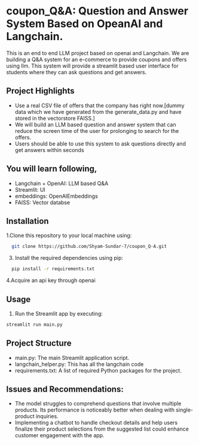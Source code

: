 # coupon_Q&A: Question and Answer System Based on OpeanAI and Langchain.

This is an end to end LLM project based on openai and Langchain. We are building a Q&A system for an e-commerce to provide coupons and offers using llm. This system will provide a streamlit based user interface for students where they can ask questions and get answers. 

## Project Highlights

- Use a real CSV file of offers that the company has right now.[dummy data which we have generated from the generate_data.py and have stored in the vectorstore FAISS.]
- We will build an LLM based question and answer system that can reduce the screen time of the user for prolonging to search for the offers.
- Users should be able to use this system to ask questions directly and get answers within seconds

## You will learn following,
  - Langchain + OpenAI: LLM based Q&A
  - Streamlit: UI
  - embeddings: OpenAIEmbeddings
  - FAISS: Vector databse

## Installation

1.Clone this repository to your local machine using:

```bash
  git clone https://github.com/Shyam-Sundar-7/coupon_Q-A.git
```


3. Install the required dependencies using pip:

```bash
  pip install -r requirements.txt
```
4.Acquire an api key through openai 

## Usage

1. Run the Streamlit app by executing:
```bash
streamlit run main.py
```

## Project Structure

- main.py: The main Streamlit application script.
- langchain_helper.py: This has all the langchain code
- requirements.txt: A list of required Python packages for the project.


## Issues and Recommendations:

- The model struggles to comprehend questions that involve multiple products. Its performance is noticeably better when dealing with single-product inquiries.
- Implementing a chatbot to handle checkout details and help users finalize their product selections from the suggested list could enhance customer engagement with the app.
